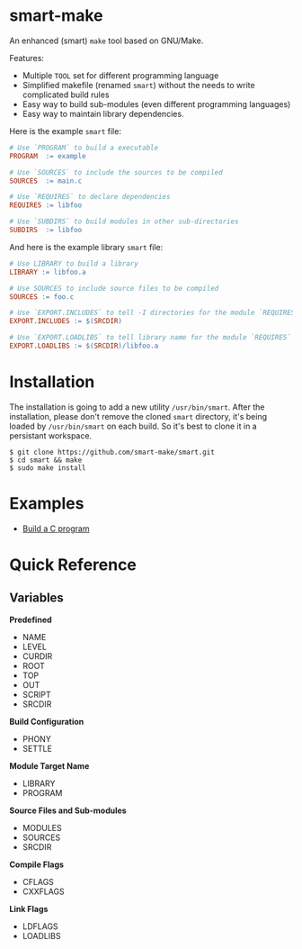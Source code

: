 smart-make
==========

An enhanced (smart) `make` tool based on GNU/Make.

Features:

  * Multiple `TOOL` set for different programming language
  * Simplified makefile (renamed `smart`) without the needs to write complicated build rules
  * Easy way to build sub-modules (even different programming languages)
  * Easy way to maintain library dependencies.

Here is the example `smart` file:
```makefile
# Use `PROGRAM` to build a executable
PROGRAM  := example

# Use `SOURCES` to include the sources to be compiled
SOURCES  := main.c

# Use `REQUIRES` to declare dependencies
REQUIRES := libfoo

# Use `SUBDIRS` to build modules in other sub-directories
SUBDIRS  := libfoo
```

And here is the example library `smart` file:
```makefile
# Use LIBRARY to build a library
LIBRARY := libfoo.a

# Use SOURCES to include source files to be compiled
SOURCES := foo.c

# Use `EXPORT.INCLUDES` to tell -I directories for the module `REQUIRES` it.
EXPORT.INCLUDES := $(SRCDIR)

# Use `EXPORT.LOADLIBS` to tell library name for the module `REQUIRES` it.
EXPORT.LOADLIBS := $(SRCDIR)/libfoo.a
```

Installation
============

The installation is going to add a new utility `/usr/bin/smart`. After the installation, please don't
remove the cloned `smart` directory, it's being loaded by `/usr/bin/smart` on each build. So it's best
to clone it in a persistant workspace.

```shell
$ git clone https://github.com/smart-make/smart.git
$ cd smart && make
$ sudo make install
```

Examples
========

  * [Build a C program](examples/build-c-program)

Quick Reference
===============

Variables
---------

**Predefined**

  * NAME
  * LEVEL
  * CURDIR
  * ROOT
  * TOP
  * OUT
  * SCRIPT
  * SRCDIR

**Build Configuration**

  * PHONY
  * SETTLE

**Module Target Name**

  * LIBRARY
  * PROGRAM

**Source Files and Sub-modules**

  * MODULES
  * SOURCES
  * SRCDIR

**Compile Flags**

  * CFLAGS
  * CXXFLAGS

**Link Flags**

  * LDFLAGS
  * LOADLIBS
